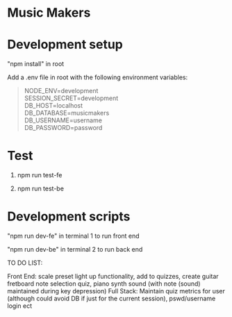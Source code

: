 # **Music Makers**

# Development setup

"npm install" in root

Add a .env file in root with the following environment variables:

> NODE_ENV=development   
> SESSION_SECRET=development  
> DB_HOST=localhost  
> DB_DATABASE=musicmakers  
> DB_USERNAME=username  
> DB_PASSWORD=password  

# Test

1. npm run test-fe

2. npm run test-be

# Development scripts

"npm run dev-fe" in terminal 1 to run front end

"npm run dev-be" in terminal 2 to run back end





 
TO DO LIST:

Front End: scale preset light up functionality, add to quizzes, create guitar fretboard note selection quiz, piano synth sound (with note (sound) maintained during key depression) 
Full Stack: Maintain quiz metrics for user (although could avoid DB if just for the current session), pswd/username login ect

